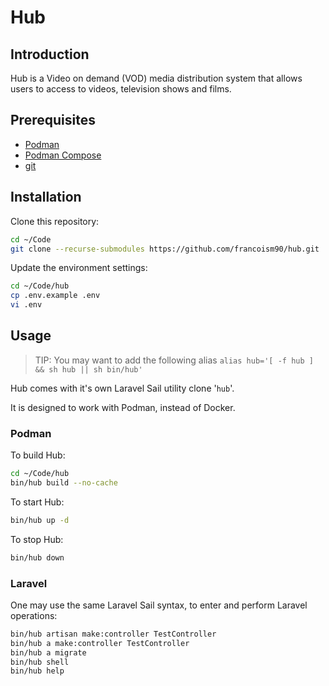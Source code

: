 # Hub

## Introduction

Hub is a Video on demand (VOD) media distribution system that allows users to access to videos, television shows and films.

## Prerequisites

- [Podman](https://podman.io/)
- [Podman Compose](https://github.com/containers/podman-compose)
- [git](https://git-scm.com/downloads)

## Installation

Clone this repository:

```bash
cd ~/Code
git clone --recurse-submodules https://github.com/francoism90/hub.git
```

Update the environment settings:

```bash
cd ~/Code/hub
cp .env.example .env
vi .env
```

## Usage

> TIP: You may want to add the following alias `alias hub='[ -f hub ] && sh hub || sh bin/hub'`

Hub comes with it's own Laravel Sail utility clone '`hub`'.

It is designed to work with Podman, instead of Docker.

### Podman

To build Hub:

```bash
cd ~/Code/hub
bin/hub build --no-cache
```

To start Hub:

```bash
bin/hub up -d
```

To stop Hub:

```bash
bin/hub down
```

### Laravel

One may use the same Laravel Sail syntax, to enter and perform Laravel operations:

```bash
bin/hub artisan make:controller TestController
bin/hub a make:controller TestController
bin/hub a migrate
bin/hub shell
bin/hub help
```
